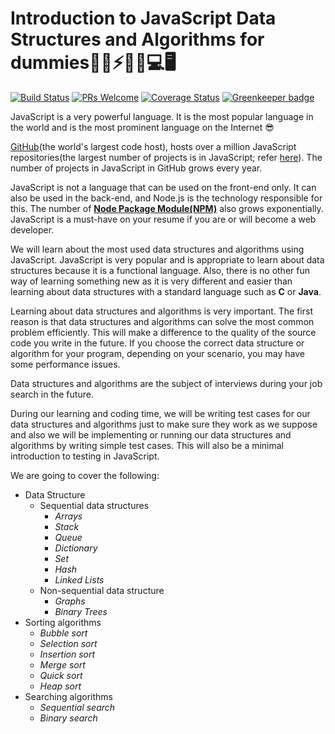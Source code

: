 # Introduction to JavaScript Data Structures and Algorithms for dummies🚀💥⚡🎉🎊💻🖥

[![Build Status](https://travis-ci.org/3dw1nM0535/javascript-data-structures-and-algorithms.svg?branch=develop)](https://travis-ci.org/3dw1nM0535/javascript-data-structures-and-algorithms) [![PRs Welcome](https://img.shields.io/badge/PRs-welcome-brightgreen.svg?style=flat-square)](http://makeapullrequest.com) [![Coverage Status](https://coveralls.io/repos/github/3dw1nM0535/javascript-data-structures-and-algorithms/badge.svg?branch=develop)](https://coveralls.io/github/3dw1nM0535/javascript-data-structures-and-algorithms?branch=develop) [![Greenkeeper badge](https://badges.greenkeeper.io/3dw1nM0535/javascript-data-structures-and-algorithms.svg)](https://greenkeeper.io/)   

JavaScript is a very powerful language. It is the most popular language in the world and is the most prominent language on the Internet :sunglasses:

[GitHub](https://github.com)(the world's largest code host), hosts over a million JavaScript repositories(the largest number of projects is in JavaScript; refer [here](https://octoverse.github.com/projects)). The number of projects in JavaScript in GitHub grows every year.

JavaScript is not a language that can be used on the front-end only. It can also be used in the back-end, and Node.js is the technology responsible for this. The number of [**Node Package Module(NPM)**](https://www.npmjs.com) also grows exponentially.
JavaScript is a must-have on your resume if you are or will become a web developer.

We will learn about the most used data structures and algorithms using JavaScript. JavaScript is very popular and is appropriate to learn about data structures because it is a functional language. Also, there is no other fun way of learning something new as it is very different and easier than learning about data structures with a standard language such as **C** or **Java**.

Learning about data structures and algorithms is very important. The first reason is that data structures and algorithms can solve the most common problem efficiently. This will make a difference to the quality of the source code you write in the future. If you choose the correct data structure or algorithm for your program, depending on your scenario, you may have some performance issues.

Data structures and algorithms are the subject of interviews during your job search in the future.

During our learning and coding time, we will be writing test cases for our data structures and algorithms just to make sure they work as we suppose and also we will be implementing or running our data structures and algorithms by writing simple test cases. This will also be a minimal introduction to testing in JavaScript.

We are going to cover the following:

- Data Structure
  - Sequential data structures
    - *Arrays*
    - *Stack*
    - *Queue*
    - *Dictionary*
    - *Set*
    - *Hash*
    - *Linked Lists*
  - Non-sequential data structure
    - *Graphs*
    - *Binary Trees*
- Sorting algorithms
  - *Bubble sort*
  - *Selection sort*
  - *Insertion sort*
  - *Merge sort*
  - *Quick sort*
  - *Heap sort*
- Searching algorithms
  - *Sequential search*
  - *Binary search*

